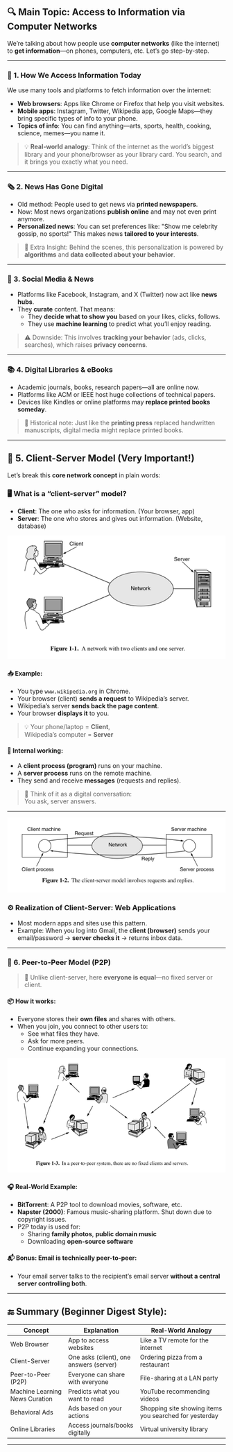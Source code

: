 ## 🔍 **Main Topic: Access to Information via Computer Networks**

We’re talking about how people use **computer networks** (like the internet) to **get information**—on phones, computers, etc. Let’s go step-by-step.

---

### 📱 1. **How We Access Information Today**
We use many tools and platforms to fetch information over the internet:
- **Web browsers**: Apps like Chrome or Firefox that help you visit websites.
- **Mobile apps**: Instagram, Twitter, Wikipedia app, Google Maps—they bring specific types of info to your phone.
- **Topics of info**: You can find anything—arts, sports, health, cooking, science, memes—you name it.

> 💡 **Real-world analogy**: Think of the internet as the world’s biggest library and your phone/browser as your library card. You search, and it brings you exactly what you need.

---

### 🗞️ 2. **News Has Gone Digital**
- Old method: People used to get news via **printed newspapers**.
- Now: Most news organizations **publish online** and may not even print anymore.
- **Personalized news**: You can set preferences like: "Show me celebrity gossip, no sports!" This makes news **tailored to your interests**.

> 🧠 Extra Insight: Behind the scenes, this personalization is powered by **algorithms** and **data collected about your behavior**.

---

### 📲 3. **Social Media & News**
- Platforms like Facebook, Instagram, and X (Twitter) now act like **news hubs**.
- They **curate** content. That means:
  - They **decide what to show you** based on your likes, clicks, follows.
  - They use **machine learning** to predict what you’ll enjoy reading.

> ⚠️ Downside: This involves **tracking your behavior** (ads, clicks, searches), which raises **privacy concerns**.

---

### 📚 4. **Digital Libraries & eBooks**
- Academic journals, books, research papers—all are online now.
- Platforms like ACM or IEEE host huge collections of technical papers.
- Devices like Kindles or online platforms may **replace printed books someday**.

> 🧠 Historical note: Just like the **printing press** replaced handwritten manuscripts, digital media might replace printed books.

---

## 🧱 5. **Client-Server Model (Very Important!)**
Let’s break this **core network concept** in plain words:

### 🖥️ What is a “client-server” model?

- **Client**: The one who asks for information. (Your browser, app)
- **Server**: The one who stores and gives out information. (Website, database)

![2-client-1-server](./assets/2-client-1-server.png)

#### 📥 Example:
- You type `www.wikipedia.org` in Chrome.
- Your browser (client) **sends a request** to Wikipedia’s server.
- Wikipedia’s server **sends back the page content**.
- Your browser **displays it** to you.

> 💡 Your phone/laptop = **Client**,  
> Wikipedia’s computer = **Server**

#### 🧠 Internal working:
- A **client process (program)** runs on your machine.
- A **server process** runs on the remote machine.
- They send and receive **messages** (requests and replies).

> 🔁 Think of it as a digital conversation:  
> You ask, server answers.

---

![client-server](./assets/client-server-model.png)

### ⚙️ Realization of Client-Server: Web Applications

- Most modern apps and sites use this pattern.
- Example: When you log into Gmail, the **client (browser)** sends your email/password → **server checks it** → returns inbox data.

---

### 👥 6. **Peer-to-Peer Model (P2P)**

> 🔄 Unlike client-server, here **everyone is equal**—no fixed server or client.

#### 📦 How it works:
- Everyone stores their **own files** and shares with others.
- When you join, you connect to other users to:
  - See what files they have.
  - Ask for more peers.
  - Continue expanding your connections.

!['peer-to-peer](./assets/peer-to-peer.png)

#### 🎧 Real-World Example:
- **BitTorrent**: A P2P tool to download movies, software, etc.
- **Napster (2000)**: Famous music-sharing platform. Shut down due to copyright issues.
- P2P today is used for:
  - Sharing **family photos**, **public domain music**
  - Downloading **open-source software**

#### 📬 Bonus: **Email** is technically peer-to-peer:
- Your email server talks to the recipient’s email server **without a central server controlling both**.

---

## 🔚 Summary (Beginner Digest Style):

| Concept | Explanation | Real-World Analogy |
|--------|-------------|--------------------|
| Web Browser | App to access websites | Like a TV remote for the internet |
| Client-Server | One asks (client), one answers (server) | Ordering pizza from a restaurant |
| Peer-to-Peer (P2P) | Everyone can share with everyone | File-sharing at a LAN party |
| Machine Learning News Curation | Predicts what you want to read | YouTube recommending videos |
| Behavioral Ads | Ads based on your actions | Shopping site showing items you searched for yesterday |
| Online Libraries | Access journals/books digitally | Virtual university library |

---